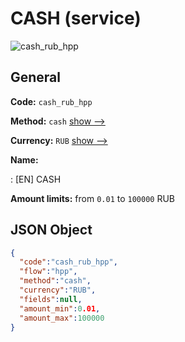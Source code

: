 
# CASH (service) 
![cash_rub_hpp](https://static.openfintech.io/payment_methods/cash_rub_hpp/logo.svg?w=400&c=v0.59.26#w200)  

## General 
 
**Code:** `cash_rub_hpp` 
 
**Method:** `cash` 
 [show -->](/payment-methods/cash/) 
 
**Currency:** `RUB` [show -->](/currencies/RUB/) 
 
**Name:** 
 
:	[EN] CASH 
 
**Amount limits:** from `0.01` to `100000` RUB 

## JSON Object 

```json
{
  "code":"cash_rub_hpp",
  "flow":"hpp",
  "method":"cash",
  "currency":"RUB",
  "fields":null,
  "amount_min":0.01,
  "amount_max":100000
}
```  
